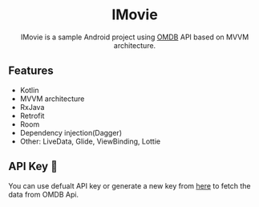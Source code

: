 <h1 align="center">IMovie</h1>

<p align="center">
IMovie is a sample Android project using <a href="http://www.omdbapi.com/">OMDB</a> API based on MVVM architecture.
</p>

## Features
* Kotlin
* MVVM architecture
* RxJava
* Retrofit
* Room
* Dependency injection(Dagger)
* Other: LiveData, Glide, ViewBinding, Lottie

## API Key 🔑
You can use defualt API key or generate a new key from [here](http://www.omdbapi.com/apikey.aspx) to fetch the data from OMDB Api.
